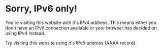 # Sorry, IPv6 only!

You're visiting this website with it's IPv4 address. This means either you don't have an IPv6 connection available or your browser has decided on using IPv4 instead.

Try visiting this website using it's IPv6 address (AAAA record)
